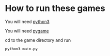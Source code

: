 # How to run these games

You will need [python3](https://www.python.org/downloads/release/python-374/)

You will need [pygame](https://www.pygame.org/wiki/GettingStarted)

cd to the game directory and run 
```
python3 main.py
```
